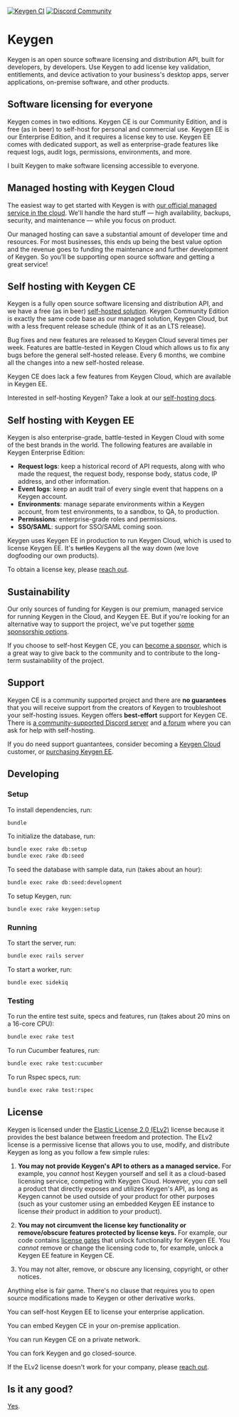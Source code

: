 [![Keygen CI](https://github.com/keygen-sh/keygen-api/actions/workflows/test.yml/badge.svg)](https://github.com/keygen-sh/keygen-api/actions)
[![Discord Community](https://img.shields.io/badge/discord-community-blue)](https://discord.gg/yednR566)

# Keygen

Keygen is an open source software licensing and distribution API, built
for developers, by developers. Use Keygen to add license key validation,
entitlements, and device activation to your business's desktop apps,
server applications, on-premise software, and other products.

## Software licensing for everyone

Keygen comes in two editions. Keygen CE is our Community Edition, and is
free (as in beer) to self-host for personal and commercial use. Keygen
EE is our Enterprise Edition, and it requires a license key to use.
Keygen EE comes with dedicated support, as well as enterprise-grade features like request logs,
audit logs, permissions, environments, and more.

I built Keygen to make software licensing accessible to everyone.

## Managed hosting with Keygen Cloud

The easiest way to get started with Keygen is with [our official managed
service in the cloud][keygen-cloud]. We'll handle the hard stuff — high
availability, backups, security, and maintenance — while you focus on
product.

Our managed hosting can save a substantial amount of developer time and
resources. For most businesses, this ends up being the best value
option and the revenue goes to funding the maintenance and further
development of Keygen. So you’ll be supporting open source software
and getting a great service!

## Self hosting with Keygen CE

Keygen is a fully open source software licensing and distribution API, and
we have a free (as in beer) [self-hosted solution][self-hosting]. Keygen Community
Edition is exactly the same code base as our managed solution, Keygen Cloud, but with
a less frequent release schedule (think of it as an LTS release).

Bug fixes and new features are released to Keygen Cloud several times
per week. Features are battle-tested in Keygen Cloud which allows us to fix
any bugs before the general self-hosted release. Every 6 months, we
combine all the changes into a new self-hosted release.

Keygen CE does lack a few features from Keygen Cloud, which are available
in Keygen EE.

Interested in self-hosting Keygen? Take a look at our [self-hosting docs][self-hosting].

## Self hosting with Keygen EE

Keygen is also enterprise-grade, battle-tested in Keygen Cloud with some of
the best brands in the world. The following features are available in
Keygen Enterprise Edition:

- **Request logs**: keep a historical record of API requests, along with who
  made the request, the request body, response body, status code, IP address,
  and other information.
- **Event logs**: keep an audit trail of every single event that happens on a
  Keygen account.
- **Environments**: manage separate environments within a Keygen account, from
  test environments, to a sandbox, to QA, to production.
- **Permissions**: enterprise-grade roles and permissions.
- **SSO/SAML**: support for SSO/SAML coming soon.

Keygen uses Keygen EE in production to run Keygen Cloud, which is used to
license Keygen EE. It's ~~turtles~~ Keygens all the way down (we love
dogfooding our own products).

To obtain a license key, please [reach out][sales].

## Sustainability

Our only sources of funding for Keygen is our premium, managed service for
running Keygen in the Cloud, and Keygen EE. But if you're looking for an
alternative way to support the project, we've put together [some
sponsorship options][sponsor].

If you choose to self-host Keygen CE, you can [become a sponsor][sponsor],
which is a great way to give back to the community and to contribute
to the long-term sustainability of the project.

## Support

Keygen CE is a community supported project and there are **no guarantees** that
you will receive support from the creators of Keygen to troubleshoot your
self-hosting issues. Keygen offers **best-effort** support for Keygen CE. There is [a community-supported Discord server][discord]
and [a forum][forum] where you can ask for help with self-hosting.

If you do need support guantantees, consider becoming a [Keygen Cloud][keygen-cloud]
customer, or [purchasing Keygen EE][sales].

## Developing

### Setup

To install dependencies, run:

```bash
bundle
```

To initialize the database, run:

```bash
bundle exec rake db:setup
bundle exec rake db:seed
```

To seed the database with sample data, run (takes about an hour):

```bash
bundle exec rake db:seed:development
```

To setup Keygen, run:

```bash
bundle exec rake keygen:setup
```

### Running

To start the server, run:

```bash
bundle exec rails server
```

To start a worker, run:

```bash
bundle exec sidekiq
```

### Testing

To run the entire test suite, specs and features, run (takes about 20 mins on a 16-core CPU):

```bash
bundle exec rake test
```

To run Cucumber features, run:

```bash
bundle exec rake test:cucumber
```

To run Rspec specs, run:

```bash
bundle exec rake test:rspec
```

## License

Keygen is licensed under the [Elastic License 2.0 (ELv2)](https://github.com/keygen-sh/keygen-api/blob/master/LICENSE.md) license because it provides the best balance between freedom and protection. The ELv2 license is a permissive license that allows you to use, modify, and distribute Keygen as long as you follow a few simple rules:

1. **You may not provide Keygen's API to others as a managed service.** For example, you _cannot_ host Keygen yourself and sell it as a cloud-based licensing service, competing with Keygen Cloud. However, you _can_ sell a product that directly exposes and utilizes Keygen's API, as long as Keygen cannot be used outside of your product for other purposes (such as your customer using an embedded Keygen EE instance to license _their_ product in addition to _your_ product).

1. **You may not circumvent the license key functionality or remove/obscure features protected by license keys.** For example, our code contains [license gates](https://github.com/keygen-sh/keygen-api/blob/ddbeed71543627fc15d37342c937e8bb4ef97157/app/models/environment.rb#L2) that unlock functionality for Keygen EE. You _cannot_ remove or change the licensing code to, for example, unlock a Keygen EE feature in Keygen CE.

1. You may not alter, remove, or obscure any licensing, copyright, or other notices.

Anything else is fair game. There's no clause that requires you to open source modifications made to Keygen or other derivative works.

You can self-host Keygen EE to license your enterprise application.

You can embed Keygen CE in your on-premise application.

You can run Keygen CE on a private network.

You can fork Keygen and go closed-source.

If the ELv2 license doesn't work for your company, please [reach out][sales].

## Is it any good?

[Yes](https://news.ycombinator.com/item?id=3067434).

[keygen-cloud]: https://keygen.sh
[self-hosting]: https://keygen.sh/docs/self-hosting/
[sponsor]: https://github.com/sponsors/ezekg
[support]: mailto:support@keygen.sh
[discord]: https://discord.gg/yednR566
[forum]: https://github.com/keygen-sh/community/discussions
[contribute]: https://keygen.sh/contrib/
[license]: https://keygen.sh/license/
[sales]: mailto:sales@keygen.sh

